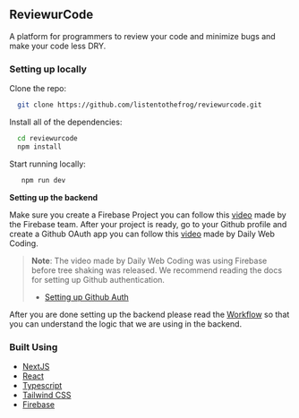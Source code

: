 ## ReviewurCode

A platform for programmers to review your code and minimize bugs and make your code less DRY.

### Setting up locally

Clone the repo:

```bash
  git clone https://github.com/listentothefrog/reviewurcode.git
```

Install all of the dependencies:

```bash
  cd reviewurcode
  npm install
```

Start running locally:

```bash
   npm run dev
```

**Setting up the backend**

Make sure you create a Firebase Project you can follow this [video](https://youtu.be/rQvOAnNvcNQ) made by the Firebase team. After your project is ready, go to your Github profile and create a Github OAuth app you can follow this [video](https://youtu.be/MG3ZTfdxODA?t=722) made by Daily Web Coding. 

> **Note**: The video made by Daily Web Coding was using Firebase before tree shaking was released. We recommend reading the docs for setting up Github authentication.
> - [Setting up Github Auth](https://firebase.google.com/docs/auth/web/github-auth)

After you are done setting up the backend please read the [Workflow](https://github.com/listentothefrog/reviewurcode/blob/dev/WORKFLOWS.md) so that you can understand the logic that we are using in the backend. 


### Built Using

- [NextJS](https://github.com/vercel/next.js)
- [React](https://github.com/facebook/react)
- [Typescript](https://github.com/microsoft/typescript)
- [Tailwind CSS](https://github.com/tailwindlabs/tailwindcss)
- [Firebase](https://github.com/firebase)
